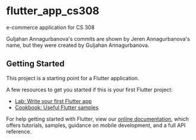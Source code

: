 # flutter_app_cs308

e-commerce application for CS 308

Guljahan Annagurbanova's commits are shown by Jeren Annagurbanova's name, but they were created by Guljahan Annagurbanova.

## Getting Started

This project is a starting point for a Flutter application.

A few resources to get you started if this is your first Flutter project:

- [Lab: Write your first Flutter app](https://flutter.dev/docs/get-started/codelab)
- [Cookbook: Useful Flutter samples](https://flutter.dev/docs/cookbook)

For help getting started with Flutter, view our
[online documentation](https://flutter.dev/docs), which offers tutorials,
samples, guidance on mobile development, and a full API reference.
